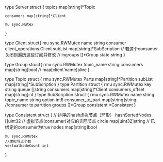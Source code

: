 type Server struct {
	topics map[string]*Topic

	consumers map[string]*Client

	mu sync.Mutex
}

type Client struct{
	mu sync.RWMutex
	name string
	consumer client_operations.Client
	subList map[string]*SubScription  // 若这个consumer关闭则遍历这些订阅并修改
	// ingroups []*Group
	state string
}

type Group struct{
	rmu sync.RWMutex
	topic_name string
	consumers map[string]bool // map[client'name]alive
}

type Topic struct {
	rmu     sync.RWMutex
	Parts   map[string]*Partition
	subList map[string]*SubScription
}
type Partition struct {
	rmu              sync.RWMutex
	key              string
	queue            []string
	consumers 		 map[string]*Client
	consumers_offset map[string]int
}
type SubScription struct {
	rmu              sync.RWMutex
	name 			 string
	topic_name       string
	option           int8
	consumer_to_part map[string]string //consumer to partition
	groups           []*Group
	consistent       *Consistent
}

type Consistent struct {
	// 排序的hash虚拟节点（环形）
	hashSortedNodes []uint32
	// 虚拟节点(consumer)对应的实际节点
	circle 			map[uint32]string
	// 已绑定的consumer为true
	nodes  			map[string]bool

	mu sync.RWMutex
	//虚拟节点个数
	vertualNodeCount int
}